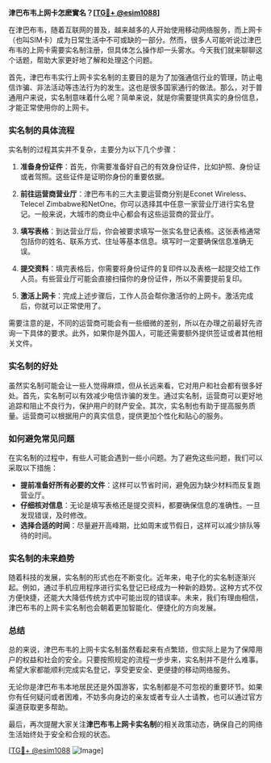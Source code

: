**津巴布韦上网卡怎麽實名？[[TG💪+ @esim1088](https://t.me/s/esim1088)]**

在津巴布韦，随着互联网的普及，越来越多的人开始使用移动网络服务，而上网卡（也叫SIM卡）成为日常生活中不可或缺的一部分。然而，很多人可能听说过津巴布韦的上网卡需要实名制注册，但具体怎么操作却一头雾水。今天我们就来聊聊这个话题，帮助大家更好地了解和处理这个问题。

首先，津巴布韦实行上网卡实名制的主要目的是为了加强通信行业的管理，防止电信诈骗、非法活动等违法行为的发生。这也是很多国家通行的做法。那么，对于普通用户来说，实名制意味着什么呢？简单来说，就是你需要提供真实的身份信息，才能正常使用你的上网卡。

### **实名制的具体流程**

实名制的过程其实并不复杂，主要分为以下几个步骤：

1. **准备身份证件**：首先，你需要准备好自己的有效身份证件，比如护照、身份证或者驾照。这些证件是证明你身份的重要依据。

2. **前往运营商营业厅**：津巴布韦的三大主要运营商分别是Econet Wireless、Telecel Zimbabwe和NetOne。你可以选择其中任意一家营业厅进行实名登记。一般来说，大城市的商业中心都会有这些运营商的营业厅。

3. **填写表格**：到达营业厅后，你会被要求填写一张实名登记表格。这张表格通常包括你的姓名、联系方式、住址等基本信息。填写时一定要确保信息准确无误。

4. **提交资料**：填完表格后，你需要将身份证件的复印件以及表格一起提交给工作人员。有些营业厅可能会直接扫描你的身份证件，所以不需要提前复印。

5. **激活上网卡**：完成上述步骤后，工作人员会帮你激活你的上网卡。激活完成后，你就可以正常使用了。

需要注意的是，不同的运营商可能会有一些细微的差别，所以在办理之前最好先咨询一下具体的要求。此外，如果你是外国人，可能还需要额外提供签证或者其他相关文件。

### **实名制的好处**

虽然实名制可能会让一些人觉得麻烦，但从长远来看，它对用户和社会都有很多好处。首先，实名制可以有效减少电信诈骗的发生。通过实名制，运营商可以更好地追踪和阻止不良行为，保护用户的财产安全。其次，实名制也有助于提高服务质量。运营商可以根据用户的真实信息，提供更加个性化和贴心的服务。

### **如何避免常见问题**

在实名制的过程中，有些人可能会遇到一些小问题。为了避免这些问题，我们可以采取以下措施：

- **提前准备好所有必要的文件**：这样可以节省时间，避免因为缺少材料而反复跑营业厅。
- **仔细核对信息**：无论是填写表格还是提交资料，都要确保信息的准确性。一旦发现错误，及时修改。
- **选择合适的时间**：尽量避开高峰期，比如周末或节假日，这样可以减少排队等待的时间。

### **实名制的未来趋势**

随着科技的发展，实名制的形式也在不断变化。近年来，电子化的实名制逐渐兴起。例如，通过手机应用程序进行实名登记已经成为一种新的趋势。这种方式不仅方便快捷，还能大大降低传统方式中可能出现的错误率。未来，我们有理由相信，津巴布韦的上网卡实名制也会朝着更加智能化、便捷化的方向发展。

### **总结**

总的来说，津巴布韦的上网卡实名制虽然看起来有点繁琐，但实际上是为了保障用户的权益和社会的安全。只要按照规定的流程一步步来，实名制并不是什么难事。希望大家都能顺利完成实名登记，享受更安全、更便捷的移动网络服务。

无论你是津巴布韦本地居民还是外国游客，实名制都是不可忽视的重要环节。如果你有任何疑问或者困难，不妨多向身边的亲友或者专业人士请教，也可以通过官方渠道获取更多帮助。

最后，再次提醒大家关注**津巴布韦上网卡实名制**的相关政策动态，确保自己的网络生活始终处于安全和合规的状态。

[[TG💪+ @esim1088](https://t.me/s/esim1088) ![Image](https://i.postimg.cc/4NQfJmqS/Snipaste-2025-05-13-00-14-12.png)]